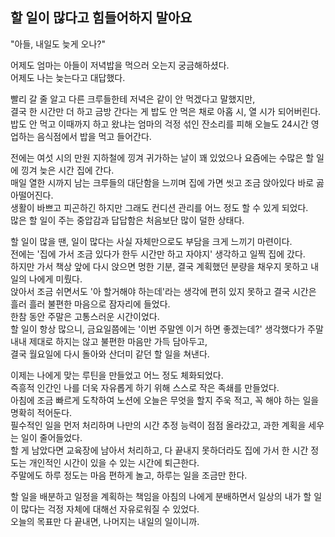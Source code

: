 ## 할 일이 많다고 힘들어하지 말아요

"아들, 내일도 늦게 오나?"  

어제도 엄마는 아들이 저녁밥을 먹으러 오는지 궁금해하셨다.  
어제도 나는 늦는다고 대답했다.  

빨리 갈 줄 알고 다른 크루들한테 저녁은 같이 안 먹겠다고 말했지만,  
결국 한 시간만 더 하고 금방 간다는 게 밥도 안 먹은 채로 아홉 시, 열 시가 되어버린다.  
밥도 안 먹고 이때까지 하고 왔냐는 엄마의 걱정 섞인 잔소리를 피해 오늘도 24시간 영업하는 음식점에서 밥을 먹고 들어간다.  

전에는 여섯 시의 만원 지하철에 낑겨 귀가하는 날이 꽤 있었으나 요즘에는 수많은 할 일에 낑겨 늦은 시간 집에 간다.  
매일 열한 시까지 남는 크루들의 대단함을 느끼며 집에 가면 씻고 조금 앉아있다 바로 곯아떨어진다.  
생활이 바쁘고 피곤하긴 하지만 그래도 컨디션 관리를 어느 정도 할 수 있게 되었다.  
많은 할 일이 주는 중압감과 답답함은 처음보단 많이 덜한 상태다.  

할 일이 많을 땐, 일이 많다는 사실 자체만으로도 부담을 크게 느끼기 마련이다.  
전에는 '집에 가서 조금 있다가 한두 시간만 하고 자야지' 생각하고 일찍 집에 갔다.  
하지만 가서 책상 앞에 다시 앉으면 멍한 기분, 결국 계획했던 분량을 채우지 못하고 내일의 나에게 미뤘다.  
앉아서 조금 쉬면서도 '아 할거해야 하는데'라는 생각에 편히 있지 못하고 결국 시간은 흘러 흘러 불편한 마음으로 잠자리에 들었다.  
한참 동안 주말은 고통스러운 시간이었다.  
할 일이 항상 많으니, 금요일쯤에는 '이번 주말엔 이거 하면 좋겠는데?' 생각했다가 주말 내내 제대로 하지는 않고 불편한 마음만 가득 담아두고,  
결국 월요일에 다시 돌아와 산더미 같던 할 일을 쳐낸다.  

이제는 나에게 맞는 루틴을 만들었고 어느 정도 체화되었다.  
즉흥적 인간인 나를 더욱 자유롭게 하기 위해 스스로 작은 족쇄를 만들었다.  
아침에 조금 빠르게 도착하여 노션에 오늘은 무엇을 할지 주욱 적고, 꼭 해야 하는 일을 명확히 적어둔다.  
필수적인 일을 먼저 처리하며 나만의 시간 추정 능력이 점점 올라갔고, 과한 계획을 세우는 일이 줄어들었다.  
할 게 남았다면 교육장에 남아서 처리하고, 다 끝내지 못하더라도 집에 가서 한 시간 정도는 개인적인 시간이 있을 수 있는 시간에 퇴근한다.  
주말에도 하루 정도는 마음 편하게 놀고, 하루는 일을 조금만 한다.  

할 일을 배분하고 일정을 계획하는 책임을 아침의 나에게 분배하면서 일상의 내가 할 일이 많다는 걱정 자체에 대해선 자유로워질 수 있었다.  
오늘의 목표만 다 끝내면, 나머지는 내일의 일이니까.  
